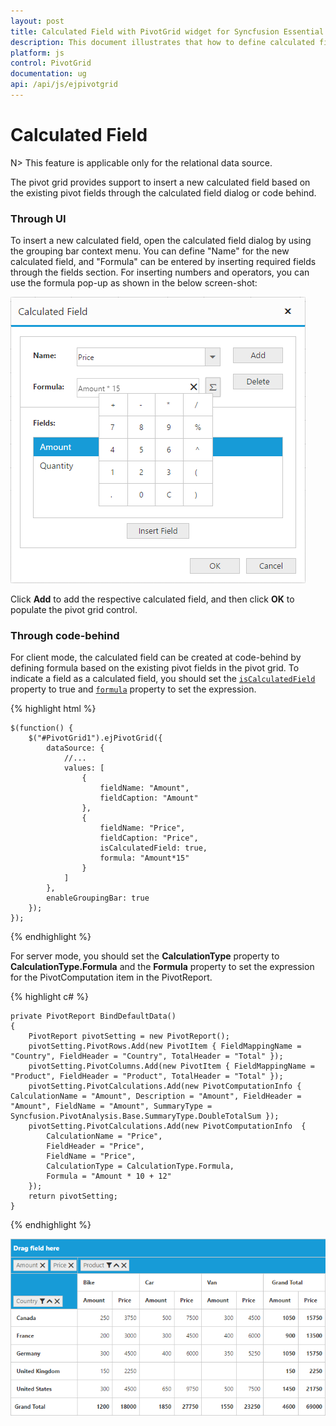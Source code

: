 ```yaml
---
layout: post
title: Calculated Field with PivotGrid widget for Syncfusion Essential JS
description: This document illustrates that how to define calculated field through code-behind/UI in JavaScript PivotGrid control 
platform: js
control: PivotGrid
documentation: ug
api: /api/js/ejpivotgrid
---
```


# Calculated Field

N> This feature is applicable only for the relational data source.

The pivot grid provides support to insert a new calculated field based on the existing pivot fields through the calculated field dialog or code behind.

### Through UI
To insert a new calculated field, open the calculated field dialog by using the grouping bar context menu. You can define "Name" for the new calculated field, and "Formula" can be entered by inserting required fields through the fields section. For inserting numbers and operators, you can use the formula pop-up as shown in the below screen-shot:

![Calculated field dialog in JavaScript pivot grid control](Calculated-Field_images/Calculated-Field-Popup.png)

Click **Add** to add the respective calculated field, and then click **OK** to populate the pivot grid control.

### Through code-behind

For client mode, the calculated field can be created at code-behind by defining formula based on the existing pivot fields in the pivot grid. To indicate a field as a calculated field, you should set the [`isCalculatedField`](/api/js/ejpivotgrid#members:datasource-values-iscalculatedfield) property to true and [`formula`](/api/js/ejpivotgrid#members:datasource-values-formula) property to set the expression.

{% highlight html %}

    $(function() {
        $("#PivotGrid1").ejPivotGrid({
            dataSource: {
                //...
                values: [
                    {
                        fieldName: "Amount",
                        fieldCaption: "Amount"
                    },
                    {
                        fieldName: "Price",
                        fieldCaption: "Price",
                        isCalculatedField: true,
                        formula: "Amount*15"
                    }
                ]
            },
            enableGroupingBar: true
        });
    });

{% endhighlight %}

For server mode, you should set the **CalculationType** property to **CalculationType.Formula** and the **Formula** property to set the expression for the PivotComputation item in the PivotReport.

{% highlight c# %}

    private PivotReport BindDefaultData()
    {
        PivotReport pivotSetting = new PivotReport();
        pivotSetting.PivotRows.Add(new PivotItem { FieldMappingName = "Country", FieldHeader = "Country", TotalHeader = "Total" });
        pivotSetting.PivotColumns.Add(new PivotItem { FieldMappingName = "Product", FieldHeader = "Product", TotalHeader = "Total" });
        pivotSetting.PivotCalculations.Add(new PivotComputationInfo { CalculationName = "Amount", Description = "Amount", FieldHeader = "Amount", FieldName = "Amount", SummaryType = Syncfusion.PivotAnalysis.Base.SummaryType.DoubleTotalSum });
        pivotSetting.PivotCalculations.Add(new PivotComputationInfo  {
            CalculationName = "Price",
            FieldHeader = "Price",
            FieldName = "Price",
            CalculationType = CalculationType.Formula,
            Formula = "Amount * 10 + 12"
        });
        return pivotSetting;
    }

{% endhighlight %}


![JavaScript pivot grid control with user-defined field, aka calculated field](Calculated-Field_images/Calculated-Field1.png)